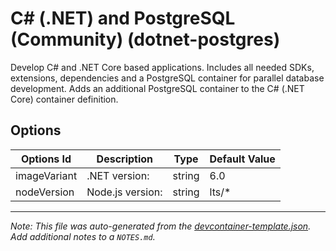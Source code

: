 
# C# (.NET) and PostgreSQL (Community) (dotnet-postgres)

Develop C# and .NET Core based applications. Includes all needed SDKs, extensions, dependencies and a PostgreSQL container for parallel database development. Adds an additional PostgreSQL container to the C# (.NET Core) container definition.

## Options

| Options Id | Description | Type | Default Value |
|-----|-----|-----|-----|
| imageVariant | .NET version: | string | 6.0 |
| nodeVersion | Node.js version: | string | lts/* |



---

_Note: This file was auto-generated from the [devcontainer-template.json](https://github.com/devcontainers/templates/blob/main/src/dotnet-postgres/devcontainer-template.json).  Add additional notes to a `NOTES.md`._

